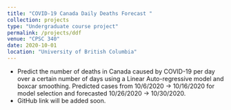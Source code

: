 ```yaml
---
title: "COVID-19 Canada Daily Deaths Forecast "
collection: projects
type: "Undergraduate course project"
permalink: /projects/ddf
venue: "CPSC 340"
date: 2020-10-01
location: "University of British Columbia"
---
```


* Predict the number of deaths in Canada caused by COVID-19 per day over a certain number of days using a Linear Auto-regressive model and boxcar smoothing. Predicted cases from 10/6/2020 -> 10/16/2020 for model selection and forecasted 10/26/2020 -> 10/30/2020.
* GitHub link will be added soon.